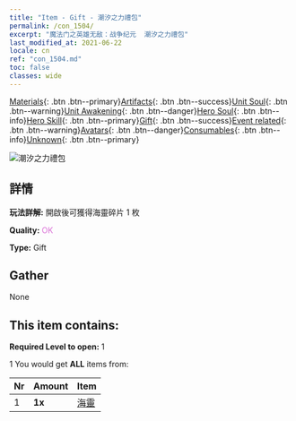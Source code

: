 ```yaml
---
title: "Item - Gift - 潮汐之力禮包"
permalink: /con_1504/
excerpt: "魔法门之英雄无敌：战争纪元  潮汐之力禮包"
last_modified_at: 2021-06-22
locale: cn
ref: "con_1504.md"
toc: false
classes: wide
---
```

 [Materials](/ItemsCN/){: .btn .btn--primary}[Artifacts](/ItemsCN/Artifacts/){: .btn .btn--success}[Unit Soul](/ItemsCN/UnitSoul/){: .btn .btn--warning}[Unit Awakening](/ItemsCN/UnitAwakening/){: .btn .btn--danger}[Hero Soul](/ItemsCN/HeroSoul/){: .btn .btn--info}[Hero Skill](/ItemsCN/HeroSkill/){: .btn .btn--primary}[Gift](/ItemsCN/Gift/){: .btn .btn--success}[Event related](/ItemsCN/Events/){: .btn .btn--warning}[Avatars](/ItemsCN/Avatars/){: .btn .btn--danger}[Consumables](/ItemsCN/Consumables/){: .btn .btn--info}[Unknown](/ItemsCN/Unknown/){: .btn .btn--primary}

 ![潮汐之力禮包](/images/t/i_907118.png)

## 詳情
 **玩法詳解:** 開啟後可獲得海靈碎片 1 枚

 **Quality:** <span style="color: #DA70D6">OK</span>

 **Type:** Gift

## Gather

  None

## This item contains:

 **Required Level to open:** 1

 1 You would get **ALL** items  from:

  | Nr | Amount |     Item    |
  |:---|:-------|:------------|
  | 1 |  **1x** | [海靈](/cn/Items/unt_275/) |  | 
